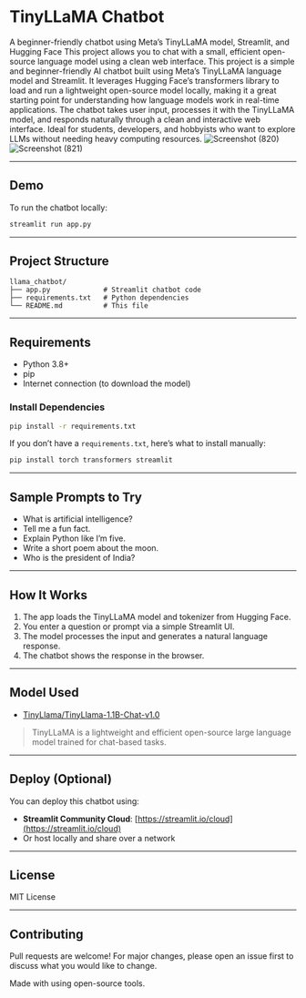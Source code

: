 # TinyLLaMA Chatbot

A beginner-friendly chatbot using Meta’s TinyLLaMA model, Streamlit, and Hugging Face 
This project allows you to chat with a small, efficient open-source language model using a clean web interface.
This project is a simple and beginner-friendly AI chatbot built using Meta’s TinyLLaMA language model and Streamlit. It leverages Hugging Face’s transformers library to load and run a lightweight open-source model locally, making it a great starting point for understanding how language models work in real-time applications. The chatbot takes user input, processes it with the TinyLLaMA model, and responds naturally through a clean and interactive web interface. Ideal for students, developers, and hobbyists who want to explore LLMs without needing heavy computing resources.
![Screenshot (820)](https://github.com/user-attachments/assets/234f72f8-0e36-44c5-bf02-3f902d049ed9)
![Screenshot (821)](https://github.com/user-attachments/assets/6df94107-4f97-4f31-8770-15f3d0915b2a)


---

##  Demo

To run the chatbot locally:

```bash
streamlit run app.py
```

---

## Project Structure

```
llama_chatbot/
├── app.py             # Streamlit chatbot code
├── requirements.txt   # Python dependencies
└── README.md          # This file
```

---

##  Requirements

- Python 3.8+
- pip
- Internet connection (to download the model)

###  Install Dependencies

```bash
pip install -r requirements.txt
```

If you don’t have a `requirements.txt`, here’s what to install manually:

```bash
pip install torch transformers streamlit
```

---

## Sample Prompts to Try

- What is artificial intelligence?
- Tell me a fun fact.
- Explain Python like I’m five.
- Write a short poem about the moon.
- Who is the president of India?

---

## How It Works

1. The app loads the TinyLLaMA model and tokenizer from Hugging Face.
2. You enter a question or prompt via a simple Streamlit UI.
3. The model processes the input and generates a natural language response.
4. The chatbot shows the response in the browser.

---

## Model Used

- [TinyLlama/TinyLlama-1.1B-Chat-v1.0](https://huggingface.co/TinyLlama/TinyLlama-1.1B-Chat-v1.0)

> TinyLLaMA is a lightweight and efficient open-source large language model trained for chat-based tasks.

---

##  Deploy (Optional)

You can deploy this chatbot using:
- **Streamlit Community Cloud**: [https://streamlit.io/cloud](https://streamlit.io/cloud)
- Or host locally and share over a network

---

##  License

MIT License

---

## Contributing

Pull requests are welcome! For major changes, please open an issue first to discuss what you would like to change.

Made with  using open-source tools.
